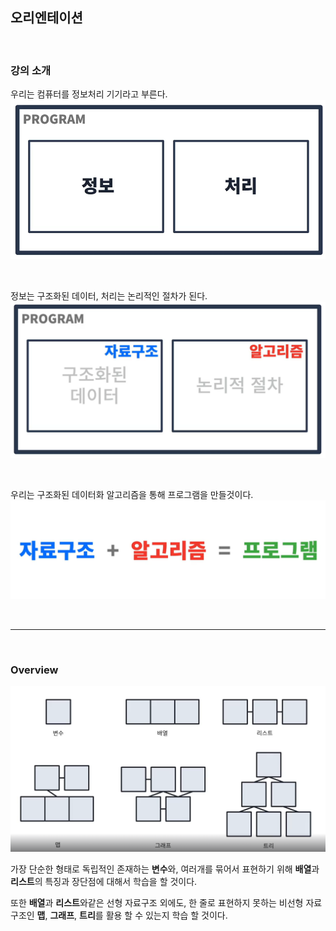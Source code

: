 ## 오리엔테이션

<br>

### 강의 소개

우리는 컴퓨터를 정보처리 기기라고 부른다.
![img.png](img/img.png)

<br>

정보는 구조화된 데이터, 처리는 논리적인 절차가 된다.
![img_1.png](img/img_1.png)

<br>

우리는 구조화된 데이터화 알고리즘을 통해 프로그램을 만들것이다.
![img_2.png](img/img_2.png)

<br>
<hr>
<br>

### Overview

![img_3.png](img/img_3.png)

가장 단순한 형태로 독립적인 존재하는 **변수**와, 
여러개를 묶어서 표현하기 위해 **배열**과 **리스트**의 특징과 장단점에 대해서 학습을 할 것이다.

또한 **배열**과 **리스트**와같은 선형 자료구조 외에도,
한 줄로 표현하지 못하는 비선형 자료구조인 **맵**, **그래프**, **트리**를 활용 할 수 있는지 학습 할 것이다.
